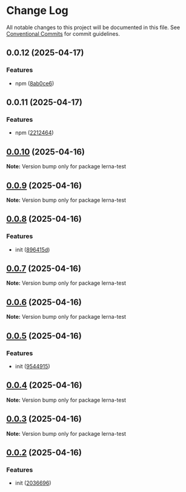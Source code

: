 # Change Log

All notable changes to this project will be documented in this file.
See [Conventional Commits](https://conventionalcommits.org) for commit guidelines.

## 0.0.12 (2025-04-17)


### Features

* npm ([8ab0ce6](https://github.com/focusLee/lerna-test/commit/8ab0ce623ead1f868dcb63a7c36484882600cb85))





## 0.0.11 (2025-04-17)


### Features

* npm ([2212464](https://github.com/focusLee/lerna-test/commit/221246499b32670ab43c69c4307a698a15aa5efc))





## [0.0.10](https://github.com/focusLee/lerna-test/compare/v0.0.9...v0.0.10) (2025-04-16)

**Note:** Version bump only for package lerna-test





## [0.0.9](https://github.com/focusLee/lerna-test/compare/v0.0.8...v0.0.9) (2025-04-16)

**Note:** Version bump only for package lerna-test





## [0.0.8](https://github.com/focusLee/lerna-test/compare/v0.0.7...v0.0.8) (2025-04-16)


### Features

* init ([896415d](https://github.com/focusLee/lerna-test/commit/896415db0829544f52557e83c23cacb14a4597d8))





## [0.0.7](https://github.com/focusLee/lerna-test/compare/v0.0.6...v0.0.7) (2025-04-16)

**Note:** Version bump only for package lerna-test





## [0.0.6](https://github.com/focusLee/lerna-test/compare/v0.0.5...v0.0.6) (2025-04-16)

**Note:** Version bump only for package lerna-test





## [0.0.5](https://github.com/focusLee/lerna-test/compare/v0.0.4...v0.0.5) (2025-04-16)


### Features

* init ([9544915](https://github.com/focusLee/lerna-test/commit/95449152a4e6a751a5675d38b87f456c8f8e3dde))





## [0.0.4](https://github.com/focusLee/lerna-test/compare/v0.0.3...v0.0.4) (2025-04-16)

**Note:** Version bump only for package lerna-test





## [0.0.3](https://github.com/focusLee/lerna-test/compare/v0.0.2...v0.0.3) (2025-04-16)

**Note:** Version bump only for package lerna-test





## [0.0.2](https://github.com/focusLee/lerna-test/compare/v0.0.1...v0.0.2) (2025-04-16)


### Features

* init ([2036696](https://github.com/focusLee/lerna-test/commit/2036696d7aa0eaca87cbb2d726a2918f0a6499fe))
